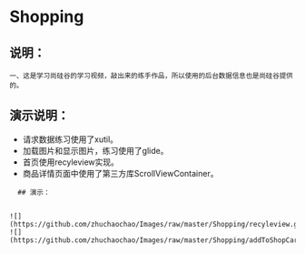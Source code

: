 # Shopping
  ## 说明：
```
一、这是学习尚硅谷的学习视频，敲出来的练手作品，所以使用的后台数据信息也是尚硅谷提供的。
```
  ## 演示说明：
* 请求数据练习使用了xutil。
* 加载图片和显示图片，练习使用了glide。
* 首页使用recyleview实现。
* 商品详情页面中使用了第三方库ScrollViewContainer。

```
  ## 演示：


![](https://github.com/zhuchaochao/Images/raw/master/Shopping/recyleview.gif)
![](https://github.com/zhuchaochao/Images/raw/master/Shopping/addToShopCart.gif)